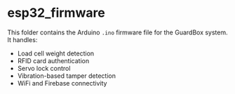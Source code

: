 
# esp32_firmware

This folder contains the Arduino `.ino` firmware file for the GuardBox system.  
It handles:
- Load cell weight detection
- RFID card authentication
- Servo lock control
- Vibration-based tamper detection
- WiFi and Firebase connectivity
